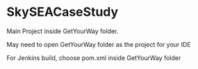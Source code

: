 # SkySEACaseStudy

Main Project inside GetYourWay folder.

May need to open GetYourWay folder as the project for your IDE

For Jenkins build, choose pom.xml inside GetYourWay folder
